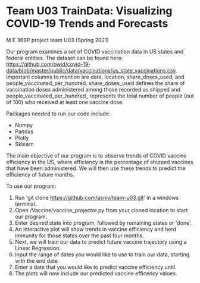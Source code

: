# Team U03 TrainData: Visualizing COVID-19 Trends and Forecasts 
M E 369P project team U03 (Spring 2021)

Our program examines a set of COVID vaccination data in US states and federal entities. The dataset can be found here: https://github.com/owid/covid-19-data/blob/master/public/data/vaccinations/us_state_vaccinations.csv. Important columns to mention are date, location, share_doses_used, and people_vaccinated_per_hundred. share_doses_used defines the share of vaccination doses administered among those recorded as shipped and people_vaccinated_per_hundred_ represents the total number of people (out of 100) who received at least one vaccine dose.

Packages needed to run our code include:

* Numpy
* Pandas
* Plotly
* Sklearn

The main objective of our program is to observe trends of COVID vaccine efficiency in the US, where efficiency is the percentage of shipped vaccines that have been administered. We will then use these trends to predict the efficiency of future months.

To use our program:

1. Run 'git clone https://github.com/asniv/team-u03.git' in a windows terminal.
2. Open /Vaccine/vaccine_projector.py from your cloned location to start our program.
3. Enter desired state into program, followed by remaining states or 'done'.
4. An interactive plot will show trends in vaccine efficiency and herd immunity for those states over the past four months.
5. Next, we will train our data to predict future vaccine trajectory using a Linear Regression.
6. Input the range of dates you would like to use to train our data, starting with the end date.
7. Enter a date that you would like to predict vaccine efficiency until.
8. The plots will now include our predicted vaccine efficency values.
